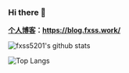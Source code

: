 ### Hi there 👋

<!--
**fxss5201/fxss5201** is a ✨ _special_ ✨ repository because its `README.md` (this file) appears on your GitHub profile.

Here are some ideas to get you started:

- 🔭 I’m currently working on ...
- 🌱 I’m currently learning ...
- 👯 I’m looking to collaborate on ...
- 🤔 I’m looking for help with ...
- 💬 Ask me about ...
- 📫 How to reach me: ...
- 😄 Pronouns: ...
- ⚡ Fun fact: ...
-->

**[个人博客](https://blog.fxss.work/)：<https://blog.fxss.work/>**

![fxss5201's github stats](https://github-readme-stats.vercel.app/api?username=fxss5201&show_icons=true&include_all_commits=true)

![Top Langs](https://github-readme-stats.vercel.app/api/top-langs/?username=fxss5201&layout=compact)
